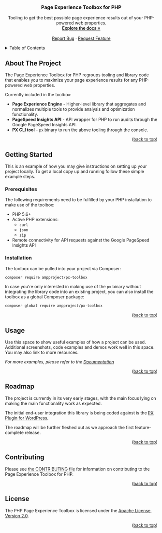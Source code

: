 <div id="top"></div>

<div align="center">
<h3 align="center">Page Experience Toolbox for PHP</h3>
  <p align="center">
    Tooling to get the best possible page experience results out of your PHP-powered web properties.
    <br />
    <a href="https://github.com/ampproject/px-toolbox-php/docs/README.md"><strong>Explore the docs »</strong></a>
    <br />
    <br />
    <a href="https://github.com/ampproject/px-toolbox-php/issues">Report Bug</a>
    ·
    <a href="https://github.com/ampproject/px-toolbox-php/issues">Request Feature</a>
  </p>
</div>

<details>
  <summary>Table of Contents</summary>
  <ol>
    <li>
      <a href="#about-the-project">About The Project</a>
    </li>
    <li>
      <a href="#getting-started">Getting Started</a>
      <ul>
        <li><a href="#prerequisites">Prerequisites</a></li>
        <li><a href="#installation">Installation</a></li>
      </ul>
    </li>
    <li><a href="#usage">Usage</a></li>
    <li><a href="#roadmap">Roadmap</a></li>
    <li><a href="#contributing">Contributing</a></li>
    <li><a href="#license">License</a></li>
  </ol>
</details>

## About The Project

The Page Experience Toolbox for PHP regroups tooling and library code that enables you to maximize your page experience results for any PHP-powered web properties.

Currently included in the toolbox:

* **Page Experience Engine** - Higher-level library that aggregates and normalizes multiple tools to provide analysis and optimization functionality.
* **PageSpeed Insights API** - API wrapper for PHP to run audits through the Google PageSpeed Insights API.
* **PX CLI tool** - `px` binary to run the above tooling through the console. 

<p align="right">(<a href="#top">back to top</a>)</p>

## Getting Started

This is an example of how you may give instructions on setting up your project locally.
To get a local copy up and running follow these simple example steps.

### Prerequisites

The following requirements need to be fulfilled by your PHP installation to make use of the toolbox:

* PHP 5.6+
* Active PHP extensions:
   * `curl`
   * `json`
   * `zip`
* Remote connectivity for API requests against the Google PageSpeed Insights API

### Installation

The toolbox can be pulled into your project via Composer:

```sh
composer require ampproject/px-toolbox
```

In case you're only interested in making use of the `px` binary without integrating the library code into an existing project, you can also install the toolbox as a global Composer package:

```sh
composer global require ampproject/px-toolbox
```

<p align="right">(<a href="#top">back to top</a>)</p>

## Usage

Use this space to show useful examples of how a project can be used. Additional screenshots, code examples and demos work well in this space. You may also link to more resources.

_For more examples, please refer to the [Documentation](https://example.com)_

<p align="right">(<a href="#top">back to top</a>)</p>

## Roadmap

The project is currently in its very early stages, with the main focus lying on making the main functionality work as expected.

The initial end-user integration this library is being coded against is the [PX Plugin for WordPress](https://github.com/ampproject/amp-wp).

The roadmap will be further fleshed out as we approach the first feature-complete release. 

<p align="right">(<a href="#top">back to top</a>)</p>

## Contributing

Please see [the CONTRIBUTING file](/CONTRIBUTING.md) for information on contributing to the Page Experience Toolbox for PHP.

<p align="right">(<a href="#top">back to top</a>)</p>

## License

The PHP Page Experience Toolbox is licensed under the [Apache License, Version 2.0](/LICENSE).

<p align="right">(<a href="#top">back to top</a>)</p>
